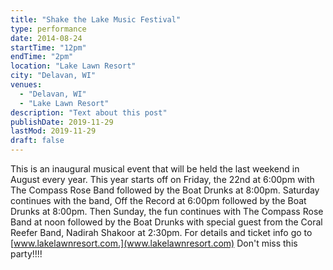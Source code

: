 ```yaml
---
title: "Shake the Lake Music Festival"
type: performance
date: 2014-08-24
startTime: "12pm"
endTime: "2pm"
location: "Lake Lawn Resort"
city: "Delavan, WI"
venues:
  - "Delavan, WI"
  - "Lake Lawn Resort"
description: "Text about this post"
publishDate: 2019-11-29
lastMod: 2019-11-29
draft: false
---
```


This is an inaugural musical event that will be held the last weekend in August every year. This year starts off on Friday, the 22nd at 6:00pm with The Compass Rose Band followed by the Boat Drunks at 8:00pm. Saturday continues with the band, Off the Record at 6:00pm followed by the Boat Drunks at 8:00pm. Then Sunday, the fun continues with The Compass Rose Band at noon followed by the Boat Drunks with special guest from the Coral Reefer Band, Nadirah Shakoor at 2:30pm. For details and ticket info go to [www.lakelawnresort.com.](www.lakelawnresort.com) Don't miss this party!!!!   
